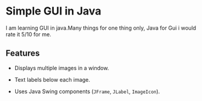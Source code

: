 # Simple GUI in Java

I am learning GUI in java.Many things for one thing only, Java for Gui i would rate it 5/10 for me.

## Features

- Displays multiple images in a window.
- Text labels below each image.

- Uses Java Swing components (`JFrame`, `JLabel`, `ImageIcon`).

